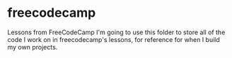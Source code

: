 # freecodecamp
Lessons from FreeCodeCamp
I'm going to use this folder to store all of the code I work on in freecodecamp's lessons, for reference for when I build my own projects.
